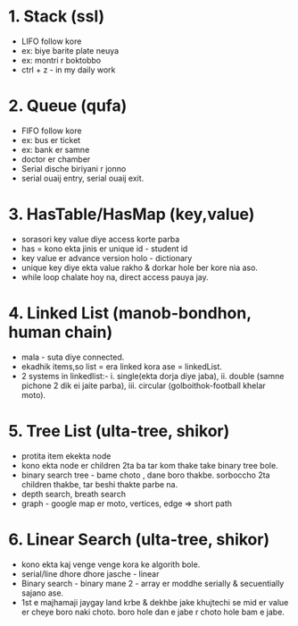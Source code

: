 # 1. Stack (ssl)

- LIFO follow kore
- ex: biye barite plate neuya
- ex: montri r boktobbo
- ctrl + z - in my daily work

# 2. Queue (qufa)

- FIFO follow kore
- ex: bus er ticket
- ex: bank er samne
- doctor er chamber
- Serial dische biriyani r jonno
- serial ouaij entry, serial ouaij exit.

# 3. HasTable/HasMap (key,value)

- sorasori key value diye access korte parba
- has = kono ekta jinis er unique id - student id
- key value er advance version holo - dictionary
- unique key diye ekta value rakho & dorkar hole ber kore nia aso.
- while loop chalate hoy na, direct access pauya jay.

# 4. Linked List (manob-bondhon, human chain)

- mala - suta diye connected.
- ekadhik items,so list = era linked kora ase = linkedList.
- 2 systems in linkedlist:- i. single(ekta dorja diye jaba), ii. double (samne pichone 2 dik ei jaite parba), iii. circular (golboithok-football khelar moto).

# 5. Tree List (ulta-tree, shikor)

- protita item ekekta node
- kono ekta node er children 2ta ba tar kom thake take binary tree bole.
- binary search tree - bame choto , dane boro thakbe. sorboccho 2ta children thakbe, tar beshi thakte parbe na.
- depth search, breath search
- graph - google map er moto, vertices, edge => short path

# 6. Linear Search (ulta-tree, shikor)

- kono ekta kaj venge venge kora ke algorith bole.
- serial/line dhore dhore jasche - linear
- Binary search - binary mane 2 - array er moddhe serially & secuentially sajano ase.
- 1st e majhamaji jaygay land krbe & dekhbe jake khujtechi se mid er value er cheye boro naki choto. boro hole dan e jabe r choto hole bam e jabe.
